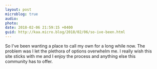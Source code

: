 ```yaml
---
layout: post
microblog: true
audio: 
photo: 
date: 2018-02-06 21:59:15 +0400
guid: http://kaa.micro.blog/2018/02/06/so-ive-been.html
---
```

So I've been wanting a place to call my own for a long while now. The problem was I let the plethora of options overwhelm me. I really wish this site sticks with me and I enjoy the process and anything else this community has to offer.
